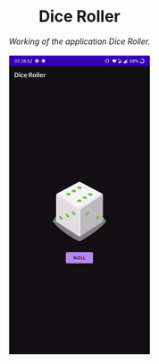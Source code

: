 

<div align="center">
    <h1>Dice Roller</h1>
    <i>Working of the application Dice Roller.</i>
    <br><br>
    <span style="display: block; margin-left: auto; margin-right: auto; width: 50%;height:50%"><img src="dice_roller_gif.gif"></span>
    <br/>
    
</div>
